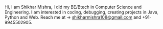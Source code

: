 Hi, I am Shikhar Mishra, I did my BE/Btech in Computer Science and Engineering.
I am interested in coding, debugging, creating projects in Java, Python and Web.
Reach me at -> shikharmishra108@gmail.com  and  +91-9945502905.

